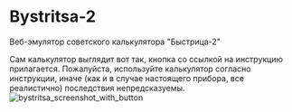 # Bystritsa-2
Веб-эмулятор советского калькулятора "Быстрица-2"

Сам калькулятор выглядит вот так, кнопка со ссылкой на инструкцию прилагается. Пожалуйста, используйте калькулятор согласно инструкции, иначе (как и в случае настоящего прибора, все реалистично) последствия непредсказуемы.
![bystritsa_screenshot_with_button](https://github.com/user-attachments/assets/dbb76dd6-b736-47a7-9d64-26c10c0a8e15)
